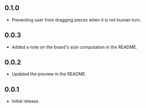 ## 0.1.0

* Preventing user from dragging pieces when it is not human turn.

## 0.0.3

* Added a note on the board's size computation in the README.

## 0.0.2

* Updated the preview in the README.

## 0.0.1

* Initial release.
